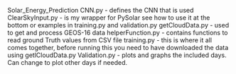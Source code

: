 Solar_Energy_Prediction
CNN.py - defines the CNN that is used
ClearSkyInput.py - is my wrapper for PySolar see how to use it at the bottom or examples in training.py and validation.py
getCloudData.py - used to get and process GEOS-16 data
helperFunction.py - contains functions to read ground Truth values from CSV file
training.py - this is where it all comes together, before running this you need to have downloaded the data using getlCloudData.py
Validation.py - plots and graphs the included days. Can change to plot other days if needed.